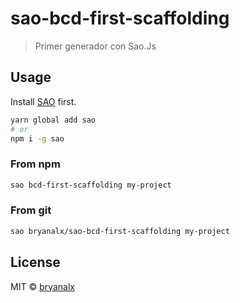 # sao-bcd-first-scaffolding

> Primer generador con Sao.Js

## Usage

Install [SAO](https://github.com/saojs/sao) first.

```bash
yarn global add sao
# or
npm i -g sao
```

### From npm

```bash
sao bcd-first-scaffolding my-project
```

### From git

```bash
sao bryanalx/sao-bcd-first-scaffolding my-project
```

## License

MIT &copy; [bryanalx](github.com/bryanalx)
